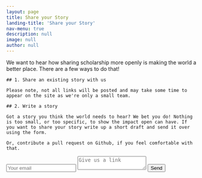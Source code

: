 ```yaml
---
layout: page
title: Share your Story
landing-title: 'Share your Story'
nav-menu: true
description: null
image: null
author: null
---
```


We want to hear how sharing scholarship more openly is making the world a better place. There are a few ways to do that!

<div class="row" markdown="1">
  <div class="col-6" markdown="1">

    ## 1. Share an existing story with us

    Please note, not all links will be posted and may take some time to appear on the site as we're only a small team.

    ## 2. Write a story

    Got a story you think the world needs to hear? We bet you do! Nothing is too small, or too specific, to show the impact open can have. If you want to share your story write up a short draft and send it over using the form.

    Or, contribute a pull request on Github, if you feel comfortable with that.

  </div>
  <div class="col-6">
    <form method="POST" action="http://formspree.io/joe@sparcopen.org">
      <input type="email" name="email" placeholder="Your email">
      <textarea name="message" placeholder="Give us a link"></textarea>
      <button type="submit">Send</button>
    </form>
  </div>
</div>
